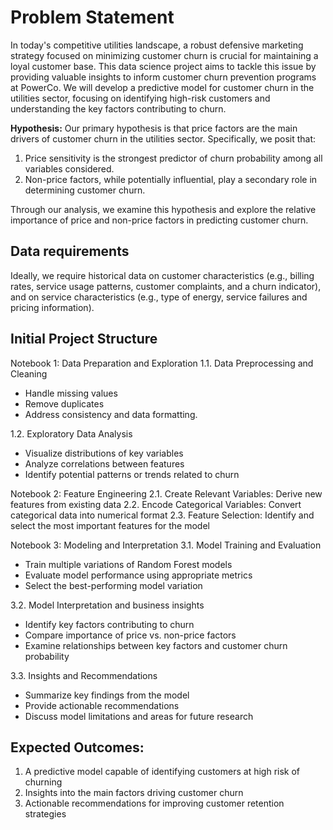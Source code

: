 # Problem Statement

In today's competitive utilities landscape, a robust defensive marketing strategy focused on minimizing customer churn is crucial for maintaining a loyal customer base. This data science project aims to tackle this issue by providing valuable insights to inform customer churn prevention programs at PowerCo. We will develop a predictive model for customer churn in the utilities sector, focusing on identifying high-risk customers and understanding the key factors contributing to churn.

**Hypothesis:**
Our primary hypothesis is that price factors are the main drivers of customer churn in the utilities sector. Specifically, we posit that:

1. Price sensitivity is the strongest predictor of churn probability among all variables considered.
2. Non-price factors, while potentially influential, play a secondary role in determining customer churn.

Through our analysis, we examine this hypothesis and explore the relative importance of price and non-price factors in predicting customer churn.

## Data requirements
Ideally, we require historical data on customer characteristics (e.g., billing rates, service usage patterns, customer complaints, and a churn indicator), and on service characteristics (e.g., type of energy, service failures and pricing information).

## Initial Project Structure

Notebook 1: Data Preparation and Exploration
1.1. Data Preprocessing and Cleaning
- Handle missing values
- Remove duplicates
- Address consistency and data formatting.

1.2. Exploratory Data Analysis
- Visualize distributions of key variables
- Analyze correlations between features
- Identify potential patterns or trends related to churn

Notebook 2: Feature Engineering
2.1. Create Relevant Variables: Derive new features from existing data
2.2. Encode Categorical Variables: Convert categorical data into numerical format
2.3. Feature Selection: Identify and select the most important features for the model

Notebook 3: Modeling and Interpretation
3.1. Model Training and Evaluation
- Train multiple variations of Random Forest models
- Evaluate model performance using appropriate metrics
- Select the best-performing model variation

3.2. Model Interpretation and business insights
- Identify key factors contributing to churn
- Compare importance of price vs. non-price factors
- Examine relationships between key factors and customer churn probability

3.3. Insights and Recommendations
- Summarize key findings from the model
- Provide actionable recommendations
- Discuss model limitations and areas for future research

## Expected Outcomes:
1. A predictive model capable of identifying customers at high risk of churning
2. Insights into the main factors driving customer churn
3. Actionable recommendations for improving customer retention strategies